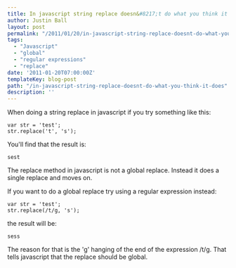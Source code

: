 ```yaml
---
title: In javascript string replace doesn&#8217;t do what you think it does
author: Justin Ball
layout: post
permalink: "/2011/01/20/in-javascript-string-replace-doesnt-do-what-you-think-it-does/"
tags:
  - "Javascript"
  - "global"
  - "regular expressions"
  - "replace"
date: '2011-01-20T07:00:00Z'
templateKey: blog-post
path: "/in-javascript-string-replace-doesnt-do-what-you-think-it-does"
description: ''
---
```


When doing a string replace in javascript if you try something like this:

    var str = 'test';
    str.replace('t', 's');


You'll find that the result is:

    sest


The replace method in javascript is not a global replace. Instead it does a single replace and moves on.

If you want to do a global replace try using a regular expression instead:

    var str = 'test';
    str.replace(/t/g, 's');


the result will be:

    sess


The reason for that is the 'g' hanging of the end of the expression /t/g. That tells javascript that the replace should be global.
